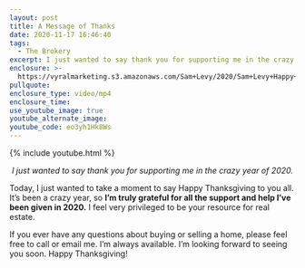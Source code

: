 ```yaml
---
layout: post
title: A Message of Thanks
date: 2020-11-17 16:46:40
tags:
  - The Brokery
excerpt: I just wanted to say thank you for supporting me in the crazy year of 2020.
enclosure: >-
  https://vyralmarketing.s3.amazonaws.com/Sam+Levy/2020/Sam+Levy+Happy+Thanksgiving+2020+2.mp4
pullquote:
enclosure_type: video/mp4
enclosure_time:
use_youtube_image: true
youtube_alternate_image:
youtube_code: eo3yh1Hk8Ws
---
```


{% include youtube.html %}

<p style="text-align: center;"><em>I just wanted to say thank you for supporting me in the crazy year of 2020.</em></p>

Today, I just wanted to take a moment to say Happy Thanksgiving to you all. It’s been a crazy year, so **I’m truly grateful for all the support and help I’ve been given in 2020.** I feel very privileged to be your resource for real estate.&nbsp;

If you ever have any questions about buying or selling a home, please feel free to call or email me. I’m always available. I’m looking forward to seeing you soon. Happy Thanksgiving!